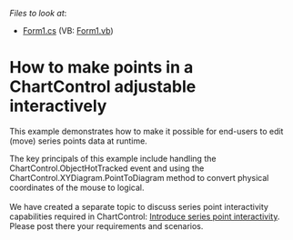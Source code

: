 <!-- default file list -->
*Files to look at*:

* [Form1.cs](./CS/Form1.cs) (VB: [Form1.vb](./VB/Form1.vb))
<!-- default file list end -->
# How to make points in a ChartControl adjustable interactively


<p>This example demonstrates how to make it possible for end-users to edit (move) series points data at runtime.</p>
<p>The key principals of this example include handling the ChartControl.ObjectHotTracked event and using the ChartControl.XYDiagram.PointToDiagram method to convert physical coordinates of the mouse to logical.<br /><br />We have created a separate topic to discuss series point interactivity capabilities required in ChartControl: <a href="https://www.devexpress.com/Support/Center/p/T186553">Introduce series point interactivity</a>.  Please post there your requirements and scenarios.</p>

<br/>


